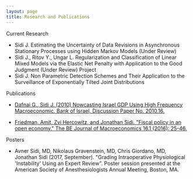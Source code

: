 ```yaml
---
layout: page
title: Research and Publications
---
```


Current Research

  - Sidi J. Estimating the Uncertainty of Data Revisions in Asynchronous Stationary Processes using Hidden Markov Models (Under Review)
  - Sidi J., Ritov Y., Ungar L. Regularization and Classification of Linear Mixed Models via the Elastic Net Penalty with Application to the Good Judgment (Under Review)
Project
  - Sidi J. Non Parametric Detection Schemes and Their Application to the Surveillance of Exponentially Tilted Joint Distributions

Publications

  - [Dafnai G., Sidi J. (2010) Nowcasting Israel GDP Using High Frequency Macroeconomic. Bank of Israel, Discussion Paper No. 2010.16.](http://www.boi.org.il/deptdata/mehkar/papers/dp1016e.pdf)
  
  - [Friedman, Amit, Zvi Hercowitz, and Jonathan Sidi. "Fiscal policy in an open economy." The BE Journal of Macroeconomics 16.1 (2016): 25-46.](https://doi.org/10.1515/bejm-2015-0064)
  
Posters

  - Avner Sidi, MD, Nikolaus Gravenstein, MD, Chris Giordano, MD, Jonathan Sidi (2017, September). "Grading Intraoperative Physiological 'Instability' Using an Expert Review". Poster session presented at the American Society of Anesthesiologists Annual Meeting, Boston, MA.
  